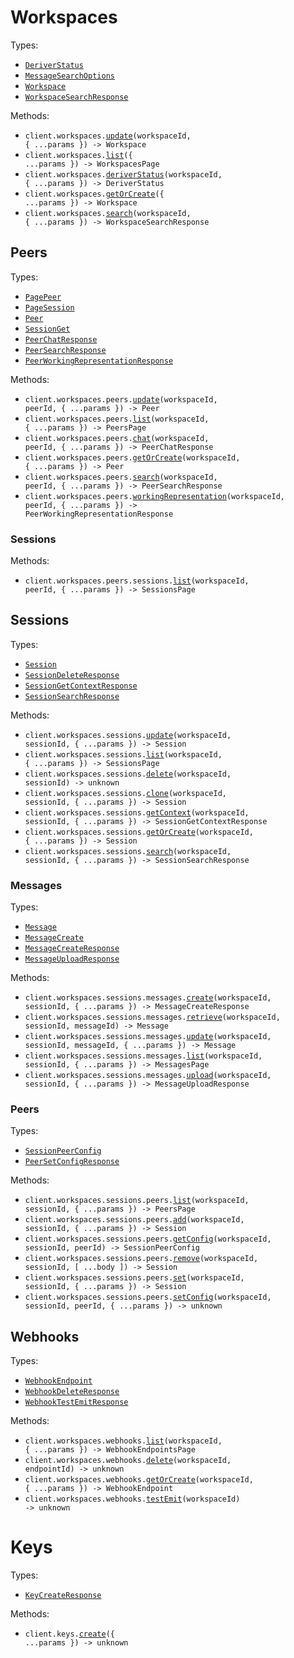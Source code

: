 # Workspaces

Types:

- <code><a href="./src/resources/workspaces/workspaces.ts">DeriverStatus</a></code>
- <code><a href="./src/resources/workspaces/workspaces.ts">MessageSearchOptions</a></code>
- <code><a href="./src/resources/workspaces/workspaces.ts">Workspace</a></code>
- <code><a href="./src/resources/workspaces/workspaces.ts">WorkspaceSearchResponse</a></code>

Methods:

- <code title="put /v2/workspaces/{workspace_id}">client.workspaces.<a href="./src/resources/workspaces/workspaces.ts">update</a>(workspaceId, { ...params }) -> Workspace</code>
- <code title="post /v2/workspaces/list">client.workspaces.<a href="./src/resources/workspaces/workspaces.ts">list</a>({ ...params }) -> WorkspacesPage</code>
- <code title="get /v2/workspaces/{workspace_id}/deriver/status">client.workspaces.<a href="./src/resources/workspaces/workspaces.ts">deriverStatus</a>(workspaceId, { ...params }) -> DeriverStatus</code>
- <code title="post /v2/workspaces">client.workspaces.<a href="./src/resources/workspaces/workspaces.ts">getOrCreate</a>({ ...params }) -> Workspace</code>
- <code title="post /v2/workspaces/{workspace_id}/search">client.workspaces.<a href="./src/resources/workspaces/workspaces.ts">search</a>(workspaceId, { ...params }) -> WorkspaceSearchResponse</code>

## Peers

Types:

- <code><a href="./src/resources/workspaces/peers/peers.ts">PagePeer</a></code>
- <code><a href="./src/resources/workspaces/peers/peers.ts">PageSession</a></code>
- <code><a href="./src/resources/workspaces/peers/peers.ts">Peer</a></code>
- <code><a href="./src/resources/workspaces/peers/peers.ts">SessionGet</a></code>
- <code><a href="./src/resources/workspaces/peers/peers.ts">PeerChatResponse</a></code>
- <code><a href="./src/resources/workspaces/peers/peers.ts">PeerSearchResponse</a></code>
- <code><a href="./src/resources/workspaces/peers/peers.ts">PeerWorkingRepresentationResponse</a></code>

Methods:

- <code title="put /v2/workspaces/{workspace_id}/peers/{peer_id}">client.workspaces.peers.<a href="./src/resources/workspaces/peers/peers.ts">update</a>(workspaceId, peerId, { ...params }) -> Peer</code>
- <code title="post /v2/workspaces/{workspace_id}/peers/list">client.workspaces.peers.<a href="./src/resources/workspaces/peers/peers.ts">list</a>(workspaceId, { ...params }) -> PeersPage</code>
- <code title="post /v2/workspaces/{workspace_id}/peers/{peer_id}/chat">client.workspaces.peers.<a href="./src/resources/workspaces/peers/peers.ts">chat</a>(workspaceId, peerId, { ...params }) -> PeerChatResponse</code>
- <code title="post /v2/workspaces/{workspace_id}/peers">client.workspaces.peers.<a href="./src/resources/workspaces/peers/peers.ts">getOrCreate</a>(workspaceId, { ...params }) -> Peer</code>
- <code title="post /v2/workspaces/{workspace_id}/peers/{peer_id}/search">client.workspaces.peers.<a href="./src/resources/workspaces/peers/peers.ts">search</a>(workspaceId, peerId, { ...params }) -> PeerSearchResponse</code>
- <code title="post /v2/workspaces/{workspace_id}/peers/{peer_id}/representation">client.workspaces.peers.<a href="./src/resources/workspaces/peers/peers.ts">workingRepresentation</a>(workspaceId, peerId, { ...params }) -> PeerWorkingRepresentationResponse</code>

### Sessions

Methods:

- <code title="post /v2/workspaces/{workspace_id}/peers/{peer_id}/sessions">client.workspaces.peers.sessions.<a href="./src/resources/workspaces/peers/sessions.ts">list</a>(workspaceId, peerId, { ...params }) -> SessionsPage</code>

## Sessions

Types:

- <code><a href="./src/resources/workspaces/sessions/sessions.ts">Session</a></code>
- <code><a href="./src/resources/workspaces/sessions/sessions.ts">SessionDeleteResponse</a></code>
- <code><a href="./src/resources/workspaces/sessions/sessions.ts">SessionGetContextResponse</a></code>
- <code><a href="./src/resources/workspaces/sessions/sessions.ts">SessionSearchResponse</a></code>

Methods:

- <code title="put /v2/workspaces/{workspace_id}/sessions/{session_id}">client.workspaces.sessions.<a href="./src/resources/workspaces/sessions/sessions.ts">update</a>(workspaceId, sessionId, { ...params }) -> Session</code>
- <code title="post /v2/workspaces/{workspace_id}/sessions/list">client.workspaces.sessions.<a href="./src/resources/workspaces/sessions/sessions.ts">list</a>(workspaceId, { ...params }) -> SessionsPage</code>
- <code title="delete /v2/workspaces/{workspace_id}/sessions/{session_id}">client.workspaces.sessions.<a href="./src/resources/workspaces/sessions/sessions.ts">delete</a>(workspaceId, sessionId) -> unknown</code>
- <code title="get /v2/workspaces/{workspace_id}/sessions/{session_id}/clone">client.workspaces.sessions.<a href="./src/resources/workspaces/sessions/sessions.ts">clone</a>(workspaceId, sessionId, { ...params }) -> Session</code>
- <code title="get /v2/workspaces/{workspace_id}/sessions/{session_id}/context">client.workspaces.sessions.<a href="./src/resources/workspaces/sessions/sessions.ts">getContext</a>(workspaceId, sessionId, { ...params }) -> SessionGetContextResponse</code>
- <code title="post /v2/workspaces/{workspace_id}/sessions">client.workspaces.sessions.<a href="./src/resources/workspaces/sessions/sessions.ts">getOrCreate</a>(workspaceId, { ...params }) -> Session</code>
- <code title="post /v2/workspaces/{workspace_id}/sessions/{session_id}/search">client.workspaces.sessions.<a href="./src/resources/workspaces/sessions/sessions.ts">search</a>(workspaceId, sessionId, { ...params }) -> SessionSearchResponse</code>

### Messages

Types:

- <code><a href="./src/resources/workspaces/sessions/messages.ts">Message</a></code>
- <code><a href="./src/resources/workspaces/sessions/messages.ts">MessageCreate</a></code>
- <code><a href="./src/resources/workspaces/sessions/messages.ts">MessageCreateResponse</a></code>
- <code><a href="./src/resources/workspaces/sessions/messages.ts">MessageUploadResponse</a></code>

Methods:

- <code title="post /v2/workspaces/{workspace_id}/sessions/{session_id}/messages/">client.workspaces.sessions.messages.<a href="./src/resources/workspaces/sessions/messages.ts">create</a>(workspaceId, sessionId, { ...params }) -> MessageCreateResponse</code>
- <code title="get /v2/workspaces/{workspace_id}/sessions/{session_id}/messages/{message_id}">client.workspaces.sessions.messages.<a href="./src/resources/workspaces/sessions/messages.ts">retrieve</a>(workspaceId, sessionId, messageId) -> Message</code>
- <code title="put /v2/workspaces/{workspace_id}/sessions/{session_id}/messages/{message_id}">client.workspaces.sessions.messages.<a href="./src/resources/workspaces/sessions/messages.ts">update</a>(workspaceId, sessionId, messageId, { ...params }) -> Message</code>
- <code title="post /v2/workspaces/{workspace_id}/sessions/{session_id}/messages/list">client.workspaces.sessions.messages.<a href="./src/resources/workspaces/sessions/messages.ts">list</a>(workspaceId, sessionId, { ...params }) -> MessagesPage</code>
- <code title="post /v2/workspaces/{workspace_id}/sessions/{session_id}/messages/upload">client.workspaces.sessions.messages.<a href="./src/resources/workspaces/sessions/messages.ts">upload</a>(workspaceId, sessionId, { ...params }) -> MessageUploadResponse</code>

### Peers

Types:

- <code><a href="./src/resources/workspaces/sessions/peers.ts">SessionPeerConfig</a></code>
- <code><a href="./src/resources/workspaces/sessions/peers.ts">PeerSetConfigResponse</a></code>

Methods:

- <code title="get /v2/workspaces/{workspace_id}/sessions/{session_id}/peers">client.workspaces.sessions.peers.<a href="./src/resources/workspaces/sessions/peers.ts">list</a>(workspaceId, sessionId, { ...params }) -> PeersPage</code>
- <code title="post /v2/workspaces/{workspace_id}/sessions/{session_id}/peers">client.workspaces.sessions.peers.<a href="./src/resources/workspaces/sessions/peers.ts">add</a>(workspaceId, sessionId, { ...params }) -> Session</code>
- <code title="get /v2/workspaces/{workspace_id}/sessions/{session_id}/peers/{peer_id}/config">client.workspaces.sessions.peers.<a href="./src/resources/workspaces/sessions/peers.ts">getConfig</a>(workspaceId, sessionId, peerId) -> SessionPeerConfig</code>
- <code title="delete /v2/workspaces/{workspace_id}/sessions/{session_id}/peers">client.workspaces.sessions.peers.<a href="./src/resources/workspaces/sessions/peers.ts">remove</a>(workspaceId, sessionId, [ ...body ]) -> Session</code>
- <code title="put /v2/workspaces/{workspace_id}/sessions/{session_id}/peers">client.workspaces.sessions.peers.<a href="./src/resources/workspaces/sessions/peers.ts">set</a>(workspaceId, sessionId, { ...params }) -> Session</code>
- <code title="post /v2/workspaces/{workspace_id}/sessions/{session_id}/peers/{peer_id}/config">client.workspaces.sessions.peers.<a href="./src/resources/workspaces/sessions/peers.ts">setConfig</a>(workspaceId, sessionId, peerId, { ...params }) -> unknown</code>

## Webhooks

Types:

- <code><a href="./src/resources/workspaces/webhooks.ts">WebhookEndpoint</a></code>
- <code><a href="./src/resources/workspaces/webhooks.ts">WebhookDeleteResponse</a></code>
- <code><a href="./src/resources/workspaces/webhooks.ts">WebhookTestEmitResponse</a></code>

Methods:

- <code title="get /v2/workspaces/{workspace_id}/webhooks">client.workspaces.webhooks.<a href="./src/resources/workspaces/webhooks.ts">list</a>(workspaceId, { ...params }) -> WebhookEndpointsPage</code>
- <code title="delete /v2/workspaces/{workspace_id}/webhooks/{endpoint_id}">client.workspaces.webhooks.<a href="./src/resources/workspaces/webhooks.ts">delete</a>(workspaceId, endpointId) -> unknown</code>
- <code title="post /v2/workspaces/{workspace_id}/webhooks">client.workspaces.webhooks.<a href="./src/resources/workspaces/webhooks.ts">getOrCreate</a>(workspaceId, { ...params }) -> WebhookEndpoint</code>
- <code title="get /v2/workspaces/{workspace_id}/webhooks/test">client.workspaces.webhooks.<a href="./src/resources/workspaces/webhooks.ts">testEmit</a>(workspaceId) -> unknown</code>

# Keys

Types:

- <code><a href="./src/resources/keys.ts">KeyCreateResponse</a></code>

Methods:

- <code title="post /v2/keys">client.keys.<a href="./src/resources/keys.ts">create</a>({ ...params }) -> unknown</code>
